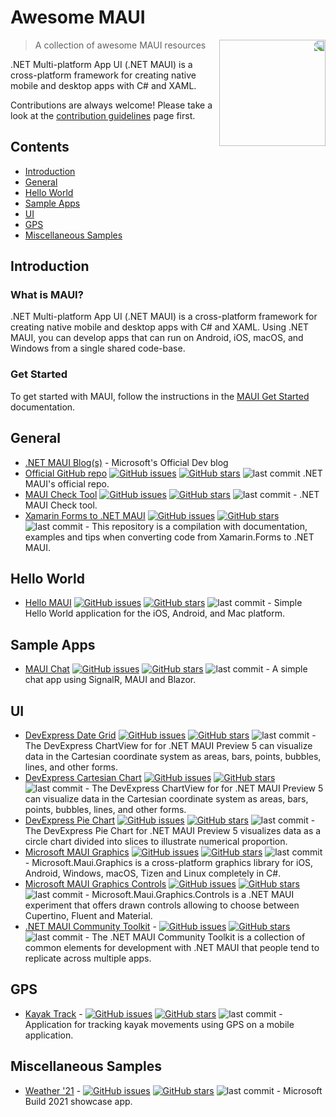 # Awesome MAUI
<img src="https://raw.githubusercontent.com/MahmudX/awesome-maui/main/dotnet_bot.svg" align="right" width="170" style="transform: scaleX(-1);">

> A collection of awesome MAUI resources

.NET Multi-platform App UI (.NET MAUI) is a cross-platform framework for creating native mobile and desktop apps with C# and XAML.

Contributions are always welcome! Please take a look at the [contribution guidelines](https://github.com/MahmudX/awesome-maui/blob/main/contributing.md) page first.

## Contents
* [Introduction](#introduction)
* [General](#general)
* [Hello World](#hello-world)
* [Sample Apps](#sample-apps)
* [UI](#ui)
* [GPS](#gps)
* [Miscellaneous Samples](#miscellaneous-samples)

## Introduction

### What is MAUI?

.NET Multi-platform App UI (.NET MAUI) is a cross-platform framework for creating native mobile and desktop apps with C# and XAML. Using .NET MAUI, you can develop apps that can run on Android, iOS, macOS, and Windows from a single shared code-base.

### Get Started

To get started with MAUI, follow the instructions in the [MAUI Get Started](https://docs.microsoft.com/en-us/dotnet/maui/) documentation.

## General

* [.NET MAUI Blog(s)](https://devblogs.microsoft.com/dotnet/category/net-maui/) - Microsoft's Official Dev blog
* [Official GitHub repo](https://github.com/dotnet/maui) [![GitHub issues](https://img.shields.io/github/issues/dotnet/maui?style=flat-square)](https://github.com/dotnet/maui) [![GitHub stars](https://img.shields.io/github/stars/dotnet/maui?style=flat-square)](https://github.com/dotnet/maui/stargazers) ![last commit](https://img.shields.io/github/last-commit/dotnet/maui?style=flat-square) .NET MAUI's official repo.
* [MAUI Check Tool](https://github.com/Redth/dotnet-maui-check) [![GitHub issues](https://img.shields.io/github/issues/Redth/dotnet-maui-check?style=flat-square)](https://github.com/Redth/dotnet-maui-check) [![GitHub stars](https://img.shields.io/github/stars/Redth/dotnet-maui-check?style=flat-square)](https://github.com/Redth/dotnet-maui-check/stargazers) ![last commit](https://img.shields.io/github/last-commit/Redth/dotnet-maui-check?style=flat-square) - .NET MAUI Check tool.
* [Xamarin Forms to .NET MAUI](https://github.com/jsuarezruiz/xamarin-forms-to-net-maui) [![GitHub issues](https://img.shields.io/github/issues/jsuarezruiz/xamarin-forms-to-net-maui?style=flat-square)](https://github.com/jsuarezruiz/xamarin-forms-to-net-maui) [![GitHub stars](https://img.shields.io/github/stars/jsuarezruiz/xamarin-forms-to-net-maui?style=flat-square)](https://github.com/jsuarezruiz/xamarin-forms-to-net-maui/stargazers) ![last commit](https://img.shields.io/github/last-commit/jsuarezruiz/xamarin-forms-to-net-maui?style=flat-square) - This repository is a compilation with documentation, examples and tips when converting code from Xamarin.Forms to .NET MAUI.

## Hello World

* [Hello MAUI](https://github.com/dotnet/maui-samples/tree/main/HelloMaui) [![GitHub issues](https://img.shields.io/github/issues/dotnet/maui-samples?style=flat-square)](https://github.com/dotnet/maui-samples) [![GitHub stars](https://img.shields.io/github/stars/dotnet/maui-samples?style=flat-square)](https://github.com/dotnet/maui-samples/stargazers) ![last commit](https://img.shields.io/github/last-commit/dotnet/maui-samples?style=flat-square) - Simple Hello World application for the iOS, Android, and Mac platform.

## Sample Apps

* [MAUI Chat](https://github.com/matt-goldman/maui-chat) [![GitHub issues](https://img.shields.io/github/issues/matt-goldman/maui-chat?style=flat-square)](https://github.com/matt-goldman/maui-chat) [![GitHub stars](https://img.shields.io/github/stars/matt-goldman/maui-chat?style=flat-square)](https://github.com/matt-goldman/maui-chat/stargazers) ![last commit](https://img.shields.io/github/last-commit/matt-goldman/maui-chat?style=flat-square) - A simple chat app using SignalR, MAUI and Blazor.

## UI

* [DevExpress Date Grid](https://github.com/DevExpress-Examples/maui-data-grid-examples) [![GitHub issues](https://img.shields.io/github/issues/DevExpress-Examples/maui-data-grid-examples?style=flat-square)](https://github.com/DevExpress-Examples/maui-data-grid-examples/issues) [![GitHub stars](https://img.shields.io/github/stars/DevExpress-Examples/maui-data-grid-examples?style=flat-square)](https://github.com/DevExpress-Examples/maui-data-grid-examples/stargazers) ![last commit](https://img.shields.io/github/last-commit/DevExpress-Examples/maui-data-grid-examples?style=flat-square) - The DevExpress ChartView for for .NET MAUI Preview 5 can visualize data in the Cartesian coordinate system as areas, bars, points, bubbles, lines, and other forms.
* [DevExpress Cartesian Chart](https://github.com/DevExpress-Examples/maui-chart-examples/tree/21.2.1+/CS/ChartViewExample) [![GitHub issues](https://img.shields.io/github/issues/DevExpress-Examples/maui-chart-examples?style=flat-square)](https://github.com/DevExpress-Examples/maui-chart-examples/issues) [![GitHub stars](https://img.shields.io/github/stars/DevExpress-Examples/maui-chart-examples?style=flat-square)](https://github.com/DevExpress-Examples/maui-chart-examples/stargazers) ![last commit](https://img.shields.io/github/last-commit/DevExpress-Examples/maui-chart-examples?style=flat-square) - The DevExpress ChartView for for .NET MAUI Preview 5 can visualize data in the Cartesian coordinate system as areas, bars, points, bubbles, lines, and other forms.
* [DevExpress Pie Chart](https://github.com/DevExpress-Examples/maui-chart-examples/tree/21.2.1+/CS/PieChartExample) [![GitHub issues](https://img.shields.io/github/issues/DevExpress-Examples/maui-chart-examples?style=flat-square)](https://github.com/DevExpress-Examples/maui-chart-examples/issues) [![GitHub stars](https://img.shields.io/github/stars/DevExpress-Examples/maui-chart-examples?style=flat-square)](https://github.com/DevExpress-Examples/maui-chart-examples/stargazers) ![last commit](https://img.shields.io/github/last-commit/DevExpress-Examples/maui-chart-examples?style=flat-square) - The DevExpress Pie Chart for .NET MAUI Preview 5 visualizes data as a circle chart divided into slices to illustrate numerical proportion.
* [Microsoft MAUI Graphics](https://github.com/dotnet/Microsoft.Maui.Graphics) [![GitHub issues](https://img.shields.io/github/issues/dotnet/Microsoft.Maui.Graphics?style=flat-square)](https://github.com/dotnet/Microsoft.Maui.Graphics/issues) [![GitHub stars](https://img.shields.io/github/stars/dotnet/Microsoft.Maui.Graphics?style=flat-square)](https://github.com/dotnet/Microsoft.Maui.Graphics/stargazers) ![last commit](https://img.shields.io/github/last-commit/dotnet/Microsoft.Maui.Graphics?style=flat-square)  - Microsoft.Maui.Graphics is a cross-platform graphics library for iOS, Android, Windows, macOS, Tizen and Linux completely in C#. 
* [Microsoft MAUI Graphics Controls](https://github.com/dotnet/Microsoft.Maui.Graphics.Controls) [![GitHub issues](https://img.shields.io/github/issues/dotnet/Microsoft.Maui.Graphics.Controls?style=flat-square)](https://github.com/dotnet/Microsoft.Maui.Graphics.Controls) [![GitHub stars](https://img.shields.io/github/stars/dotnet/Microsoft.Maui.Graphics.Controls?style=flat-square)](https://github.com/dotnet/Microsoft.Maui.Graphics.Controls/stargazers) ![last commit](https://img.shields.io/github/last-commit/dotnet/Microsoft.Maui.Graphics.Controls?style=flat-square) - Microsoft.Maui.Graphics.Controls is a .NET MAUI experiment that offers drawn controls allowing to choose between Cupertino, Fluent and Material.
* [.NET MAUI Community Toolkit](https://github.com/CommunityToolkit/Maui) - [![GitHub issues](https://img.shields.io/github/issues/CommunityToolkit/Maui?style=flat-square)](https://github.com/CommunityToolkit/Maui) [![GitHub stars](https://img.shields.io/github/stars/CommunityToolkit/Maui?style=flat-square)](https://github.com/CommunityToolkit/Maui/stargazers) ![last commit](https://img.shields.io/github/last-commit/CommunityToolkit/Maui?style=flat-square) - The .NET MAUI Community Toolkit is a collection of common elements for development with .NET MAUI that people tend to replicate across multiple apps.

## GPS

* [Kayak Track](https://github.com/richross/KayakTrack) - [![GitHub issues](https://img.shields.io/github/issues/richross/KayakTrack?style=flat-square)](https://github.com/richross/KayakTrack) [![GitHub stars](https://img.shields.io/github/stars/richross/KayakTrack?style=flat-square)](https://github.com/richross/KayakTrack/stargazers) ![last commit](https://img.shields.io/github/last-commit/richross/KayakTrack?style=flat-square) - Application for tracking kayak movements using GPS on a mobile application. 

## Miscellaneous Samples

* [Weather '21](https://github.com/davidortinau/WeatherTwentyOne/) - [![GitHub issues](https://img.shields.io/github/issues/davidortinau/WeatherTwentyOne?style=flat-square)](https://github.com/davidortinau/WeatherTwentyOnes) [![GitHub stars](https://img.shields.io/github/stars/davidortinau/WeatherTwentyOne?style=flat-square)](https://github.com/davidortinau/WeatherTwentyOne/stargazers) ![last commit](https://img.shields.io/github/last-commit/davidortinau/WeatherTwentyOne?style=flat-square) - Microsoft Build 2021 showcase app.


